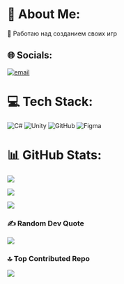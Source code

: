 # 💫 About Me:
🔭 Работаю над созданием своих игр

## 🌐 Socials:
[![email](https://img.shields.io/badge/Email-D14836?logo=gmail&logoColor=white)](mailto:lavrovvova0103@mail.ru) 

# 💻 Tech Stack:
![C#](https://img.shields.io/badge/c#-#239120.svg?style=for-the-badge&logo=csharp&logoColor=white) ![Unity](https://img.shields.io/badge/unity-#000000.svg?style=for-the-badge&logo=unity&logoColor=white) ![GitHub](https://img.shields.io/badge/github-#121011.svg?style=for-the-badge&logo=github&logoColor=white) ![Figma](https://img.shields.io/badge/figma-#F24E1E.svg?style=for-the-badge&logo=figma&logoColor=white)
# 📊 GitHub Stats:
![](https://github-readme-stats.vercel.app/api?username=CheezyOne&theme=dark&hide_border=false&include_all_commits=false&count_private=false)

![](https://nirzak-streak-stats.vercel.app/?user=CheezyOne&theme=dark&hide_border=false)

![](https://github-readme-stats.vercel.app/api/top-langs/?username=CheezyOne&theme=dark&hide_border=false&include_all_commits=false&count_private=false&layout=compact)

### ✍️ Random Dev Quote
![](https://quotes-github-readme.vercel.app/api?type=horizontal&theme=radical)

### 🔝 Top Contributed Repo
![](https://github-contributor-stats.vercel.app/api?username=CheezyOne&limit=5&theme=dark&combine_all_yearly_contributions=true)
